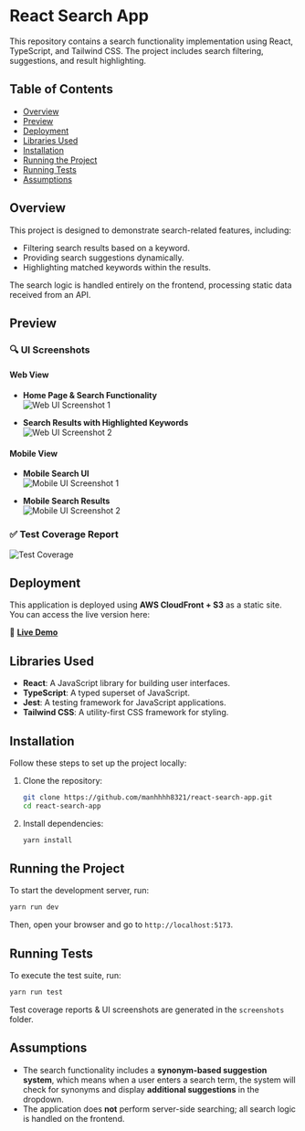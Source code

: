 # React Search App  

This repository contains a search functionality implementation using React, TypeScript, and Tailwind CSS. The project includes search filtering, suggestions, and result highlighting.  

## Table of Contents  
- [Overview](#overview)  
- [Preview](#preview)  
- [Deployment](#deployment)  
- [Libraries Used](#libraries-used)  
- [Installation](#installation)  
- [Running the Project](#running-the-project)  
- [Running Tests](#running-tests)  
- [Assumptions](#assumptions)  

## Overview  

This project is designed to demonstrate search-related features, including:  
- Filtering search results based on a keyword.  
- Providing search suggestions dynamically.  
- Highlighting matched keywords within the results.  

The search logic is handled entirely on the frontend, processing static data received from an API.  

## Preview  

### 🔍 UI Screenshots  

#### Web View  
- **Home Page & Search Functionality**  
  ![Web UI Screenshot 1](./screenshots/web-ui-screenshot1.png)  

- **Search Results with Highlighted Keywords**  
  ![Web UI Screenshot 2](./screenshots/web-ui-screenshot2.png)  

#### Mobile View  
- **Mobile Search UI**  
  ![Mobile UI Screenshot 1](./screenshots/mobile-ui-screenshot1.png)  

- **Mobile Search Results**  
  ![Mobile UI Screenshot 2](./screenshots/mobile-ui-screenshot2.png)  

### ✅ Test Coverage Report  
![Test Coverage](./screenshots/test-coverage.png)  

## Deployment  

This application is deployed using **AWS CloudFront + S3** as a static site. You can access the live version here:  

🔗 **[Live Demo](https://d1iyta6uxh0hou.cloudfront.net/)**  

## Libraries Used  

- **React**: A JavaScript library for building user interfaces.  
- **TypeScript**: A typed superset of JavaScript.  
- **Jest**: A testing framework for JavaScript applications.  
- **Tailwind CSS**: A utility-first CSS framework for styling.  

## Installation  

Follow these steps to set up the project locally:  

1. Clone the repository:  
   ```sh  
   git clone https://github.com/manhhhh8321/react-search-app.git  
   cd react-search-app  
   ```  
2. Install dependencies:  
   ```sh  
   yarn install  
   ```  

## Running the Project  

To start the development server, run:  
```sh  
yarn run dev  
```  
Then, open your browser and go to `http://localhost:5173`.  

## Running Tests  

To execute the test suite, run:  
```sh  
yarn run test  
```  
Test coverage reports & UI screenshots are generated in the `screenshots` folder.  

## Assumptions  

- The search functionality includes a **synonym-based suggestion system**, which means when a user enters a search term, the system will check for synonyms and display **additional suggestions** in the dropdown.  
- The application does **not** perform server-side searching; all search logic is handled on the frontend.  
